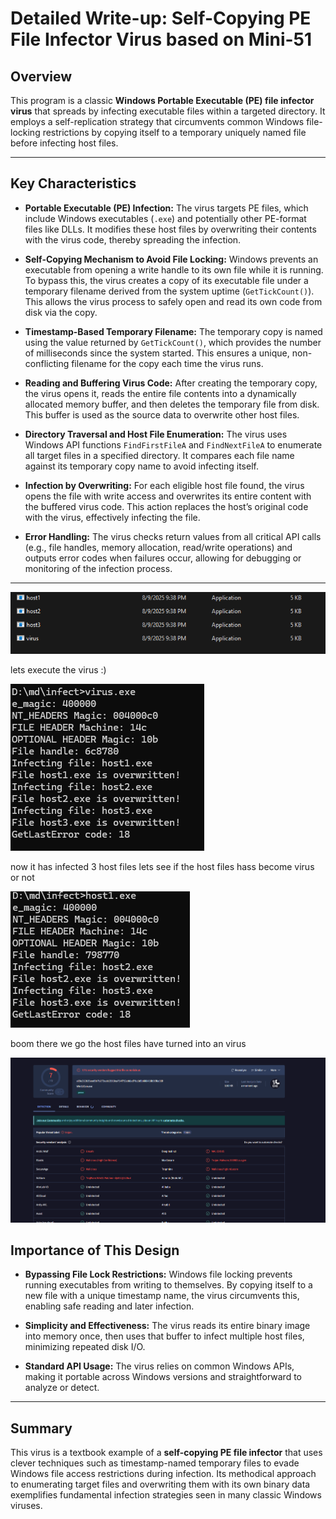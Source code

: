 # Detailed Write-up: Self-Copying PE File Infector Virus based on Mini-51

## Overview

This program is a classic **Windows Portable Executable (PE) file infector virus** that spreads by infecting executable files within a targeted directory. It employs a self-replication strategy that circumvents common Windows file-locking restrictions by copying itself to a temporary uniquely named file before infecting host files.

---

## Key Characteristics

* **Portable Executable (PE) Infection:**
  The virus targets PE files, which include Windows executables (`.exe`) and potentially other PE-format files like DLLs. It modifies these host files by overwriting their contents with the virus code, thereby spreading the infection.

* **Self-Copying Mechanism to Avoid File Locking:**
  Windows prevents an executable from opening a write handle to its own file while it is running. To bypass this, the virus creates a copy of its executable file under a temporary filename derived from the system uptime (`GetTickCount()`). This allows the virus process to safely open and read its own code from disk via the copy.

* **Timestamp-Based Temporary Filename:**
  The temporary copy is named using the value returned by `GetTickCount()`, which provides the number of milliseconds since the system started. This ensures a unique, non-conflicting filename for the copy each time the virus runs.

* **Reading and Buffering Virus Code:**
  After creating the temporary copy, the virus opens it, reads the entire file contents into a dynamically allocated memory buffer, and then deletes the temporary file from disk. This buffer is used as the source data to overwrite other host files.

* **Directory Traversal and Host File Enumeration:**
  The virus uses Windows API functions `FindFirstFileA` and `FindNextFileA` to enumerate all target files in a specified directory. It compares each file name against its temporary copy name to avoid infecting itself.

* **Infection by Overwriting:**
  For each eligible host file found, the virus opens the file with write access and overwrites its entire content with the buffered virus code. This action replaces the host’s original code with the virus, effectively infecting the file.

* **Error Handling:**
  The virus checks return values from all critical API calls (e.g., file handles, memory allocation, read/write operations) and outputs error codes when failures occur, allowing for debugging or monitoring of the infection process.

---

![folder structure](./img/folderstructure.png)

lets execute the virus :)

![execute](./img/execute.png)

now it has infected 3 host files lets see if the host files hass become virus or not 

![slave](./img/slave.png)

boom there we go the host files have turned into an virus

![virus total](./img/virus_total.png)


## Importance of This Design

* **Bypassing File Lock Restrictions:**
  Windows file locking prevents running executables from writing to themselves. By copying itself to a new file with a unique timestamp name, the virus circumvents this, enabling safe reading and later infection.

* **Simplicity and Effectiveness:**
  The virus reads its entire binary image into memory once, then uses that buffer to infect multiple host files, minimizing repeated disk I/O.

* **Standard API Usage:**
  The virus relies on common Windows APIs, making it portable across Windows versions and straightforward to analyze or detect.

---

## Summary

This virus is a textbook example of a **self-copying PE file infector** that uses clever techniques such as timestamp-named temporary files to evade Windows file access restrictions during infection. Its methodical approach to enumerating target files and overwriting them with its own binary data exemplifies fundamental infection strategies seen in many classic Windows viruses.

